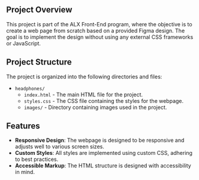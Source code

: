 ## Project Overview

This project is part of the ALX Front-End program, where the objective is to create a web page from scratch based on a provided Figma design. The goal is to implement the design without using any external CSS frameworks or JavaScript.

## Project Structure

The project is organized into the following directories and files:

- `headphones/`  
  - `index.html` - The main HTML file for the project.
  - `styles.css` - The CSS file containing the styles for the webpage.
  - `images/` - Directory containing images used in the project.

## Features

- **Responsive Design**: The webpage is designed to be responsive and adjusts well to various screen sizes.
- **Custom Styles**: All styles are implemented using custom CSS, adhering to best practices.
- **Accessible Markup**: The HTML structure is designed with accessibility in mind.
